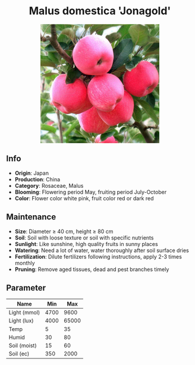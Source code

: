 <h1 align='center'>Malus domestica 'Jonagold'</h1>
<p align="center">
    <img 
        align='center'
        width='320'
        src="../images/malus domestica jonagold.png" 
        alt='Malus domestica 'Jonagold'' />
</p>

## Info

 - **Origin**: Japan
 - **Production**: China
 - **Category**: Rosaceae, Malus
 - **Blooming**: Flowering period May, fruiting period July-October
 - **Color**: Flower color white pink, fruit color red or dark red

## Maintenance

 - **Size**: Diameter ≥ 40 cm, height ≥ 80 cm
 - **Soil**: Soil with loose texture or soil with specific nutrients
 - **Sunlight**: Like sunshine, high quality fruits in sunny places
 - **Watering**: Need a lot of water, water thoroughly after soil surface dries
 - **Fertilization**: Dilute fertilizers following instructions, apply 2-3 times monthly
 - **Pruning**: Remove aged tissues, dead and pest branches timely

## Parameter

| Name         | Min  | Max   |
|--------------|------|-------|
| Light (mmol) | 4700 | 9600  |
| Light (lux)  | 4000 | 65000 |
| Temp         | 5    | 35    |
| Humid        | 30   | 80    |
| Soil (moist) | 15   | 60    |
| Soil (ec)    | 350  | 2000  |